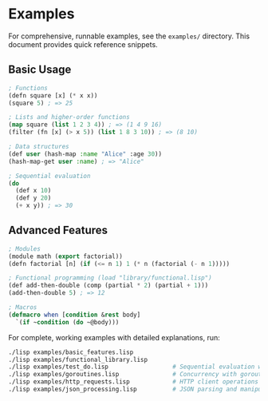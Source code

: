 # Examples

For comprehensive, runnable examples, see the `examples/` directory. This document provides quick reference snippets.

## Basic Usage

```lisp
; Functions
(defn square [x] (* x x))
(square 5) ; => 25

; Lists and higher-order functions
(map square (list 1 2 3 4)) ; => (1 4 9 16)
(filter (fn [x] (> x 5)) (list 1 8 3 10)) ; => (8 10)

; Data structures
(def user (hash-map :name "Alice" :age 30))
(hash-map-get user :name) ; => "Alice"

; Sequential evaluation
(do 
  (def x 10)
  (def y 20)
  (+ x y)) ; => 30
```

## Advanced Features

```lisp
; Modules
(module math (export factorial))
(defn factorial [n] (if (<= n 1) 1 (* n (factorial (- n 1)))))

; Functional programming (load "library/functional.lisp")
(def add-then-double (comp (partial * 2) (partial + 1)))
(add-then-double 5) ; => 12

; Macros
(defmacro when [condition &rest body]
  `(if ~condition (do ~@body)))
```

For complete, working examples with detailed explanations, run:
```bash
./lisp examples/basic_features.lisp
./lisp examples/functional_library.lisp
./lisp examples/test_do.lisp                  # Sequential evaluation with do
./lisp examples/goroutines.lisp               # Concurrency with goroutines and channels
./lisp examples/http_requests.lisp            # HTTP client operations
./lisp examples/json_processing.lisp          # JSON parsing and manipulation
```

